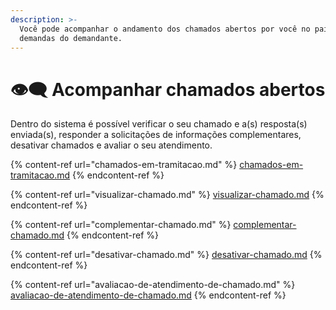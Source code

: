 ```yaml
---
description: >-
  Você pode acompanhar o andamento dos chamados abertos por você no painel de
  demandas do demandante.
---
```


# 👁️‍🗨️ Acompanhar chamados abertos

Dentro do sistema é possível verificar o seu chamado e a(s) resposta(s) enviada(s), responder a solicitações de informações complementares, desativar chamados e avaliar o seu atendimento.

{% content-ref url="chamados-em-tramitacao.md" %}
[chamados-em-tramitacao.md](chamados-em-tramitacao.md)
{% endcontent-ref %}

{% content-ref url="visualizar-chamado.md" %}
[visualizar-chamado.md](visualizar-chamado.md)
{% endcontent-ref %}

{% content-ref url="complementar-chamado.md" %}
[complementar-chamado.md](complementar-chamado.md)
{% endcontent-ref %}

{% content-ref url="desativar-chamado.md" %}
[desativar-chamado.md](desativar-chamado.md)
{% endcontent-ref %}

{% content-ref url="avaliacao-de-atendimento-de-chamado.md" %}
[avaliacao-de-atendimento-de-chamado.md](avaliacao-de-atendimento-de-chamado.md)
{% endcontent-ref %}
